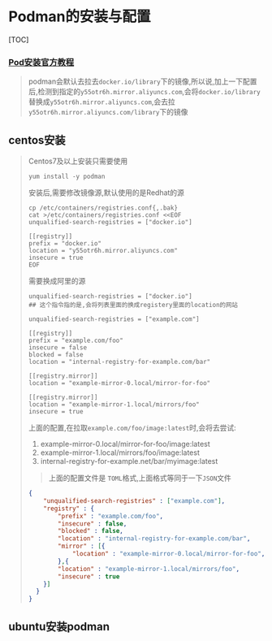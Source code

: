 # Podman的安装与配置

[TOC]





### [Pod安装官方教程](https://podman.io/getting-started/installation)





> podman会默认去拉去`docker.io/library`下的镜像,所以说,加上一下配置后,检测到指定的`y55otr6h.mirror.aliyuncs.com`,会将`docker.io/library`替换成`y55otr6h.mirror.aliyuncs.com`,会去拉`y55otr6h.mirror.aliyuncs.com/library`下的镜像





## centos安装

> Centos7及以上安装只需要使用
>
> ```
> yum install -y podman
> ```
>
> 安装后,需要修改镜像源,默认使用的是Redhat的源
>
> ```shell
> cp /etc/containers/registries.conf{,.bak}
> cat >/etc/containers/registries.conf <<EOF
> unqualified-search-registries = ["docker.io"]
> 
> [[registry]]
> prefix = "docker.io"
> location = "y55otr6h.mirror.aliyuncs.com"
> insecure = true
> EOF
> ```
>
> 需要换成阿里的源
>
> ```
> unqualified-search-registries = ["docker.io"]
> ## 这个指令指的是,会将列表里面的换成registery里面的location的网站
> ```
>
> ```
> unqualified-search-registries = ["example.com"]
> 
> [[registry]]
> prefix = "example.com/foo"
> insecure = false
> blocked = false
> location = "internal-registry-for-example.com/bar"
> 
> [[registry.mirror]]
> location = "example-mirror-0.local/mirror-for-foo"
> 
> [[registry.mirror]]
> location = "example-mirror-1.local/mirrors/foo"
> insecure = true
> 
> ```
>
> 上面的配置,在拉取`example.com/foo/image:latest`时,会将去尝试:
>
> 1. example-mirror-0.local/mirror-for-foo/image:latest
> 2. example-mirror-1.local/mirrors/foo/image:latest
> 3. internal-registry-for-example.net/bar/myimage:latest
>
> > 上面的配置文件是 `TOML`格式,上面格式等同于一下`JSON`文件
>
> ```json
> {
>     "unqualified-search-registries" : ["example.com"],
>     "registry" : {
>         "prefix" : "example.com/foo",
>         "insecure" : false,
>         "blocked" : false,
>         "location" : "internal-registry-for-example.com/bar",
>         "mirror" : [{
>             "location" : "example-mirror-0.local/mirror-for-foo",
>         },{
>         "location" : "example-mirror-1.local/mirrors/foo",
>         "insecure" : true
>     }]
> 	}
> }
> ```
>
> 

## ubuntu安装podman

